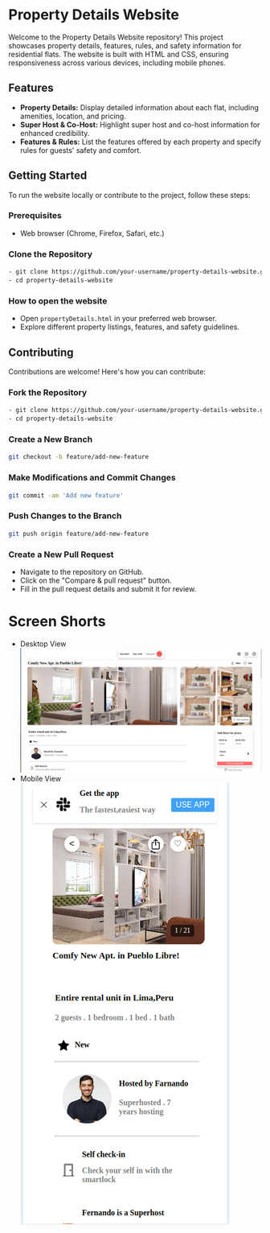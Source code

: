 # Property Details Website

Welcome to the Property Details Website repository! This project showcases property details, features, rules, and safety information for residential flats. The website is built with HTML and CSS, ensuring responsiveness across various devices, including mobile phones.

## Features

- **Property Details:** Display detailed information about each flat, including amenities, location, and pricing.
- **Super Host & Co-Host:** Highlight super host and co-host information for enhanced credibility.
- **Features & Rules:** List the features offered by each property and specify rules for guests' safety and comfort.

## Getting Started

To run the website locally or contribute to the project, follow these steps:

### Prerequisites

- Web browser (Chrome, Firefox, Safari, etc.)

### Clone the Repository

```bash
- git clone https://github.com/your-username/property-details-website.git 
- cd property-details-website 
```

### How to open the website

- Open `propertyDetails.html` in your preferred web browser.
- Explore different property listings, features, and safety guidelines.

## Contributing
Contributions are welcome! Here's how you can contribute:

### Fork the Repository
```bash
- git clone https://github.com/your-username/property-details-website.git
- cd property-details-website
```
### Create a New Branch

```bash
git checkout -b feature/add-new-feature
```
### Make Modifications and Commit Changes
```bash
git commit -am 'Add new feature'
```
### Push Changes to the Branch

```bash
git push origin feature/add-new-feature
```
### Create a New Pull Request
- Navigate to the repository on GitHub.
- Click on the "Compare & pull request" button.
- Fill in the pull request details and submit it for review.

# Screen Shorts
- Desktop View
![Desktop View](./screenshorts/desktopView.png) 
- Mobile View
![Mobile View](./screenshorts/mobileView.png)

